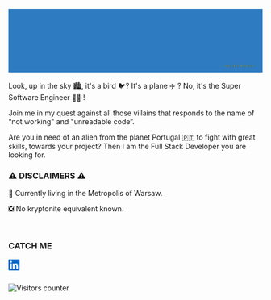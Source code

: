 ![Super Software Engineer header image](https://github.com/wmanica/wmanica/blob/master/blob/header.gif)

Look, up in the sky 🏙, it's a bird 🐦? It's a plane ✈️ ? No, it's the Super Software Engineer 🦸‍♂️ ! 

Join me in my quest against all those villains that responds to the name of “not working" and "unreadable code”.

Are you in need of an alien from the planet Portugal 🇵🇹 to fight with great skills, towards your  project? Then I am the Full Stack Developer you are looking for.

### ⚠️ DISCLAIMERS ⚠️

🌃  Currently living in the Metropolis of Warsaw.

❎  No kryptonite equivalent known.

<br>

### CATCH ME

<a href="https://www.linkedin.com/in/waltermanica/">
  <img align="left" alt="linkedIN" width="22px" src="https://github.com/wmanica/wmanica/blob/master/blob/linkedin.svg" />
</a>

<br><br>

![Visitors counter](https://komarev.com/ghpvc/?username=wmanica&color=4287f5&label=+KRYPTONINANS+VISITS)
